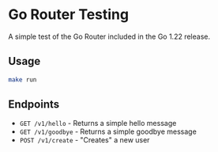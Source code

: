 # Go Router Testing

A simple test of the Go Router included in the Go 1.22 release.

## Usage

```bash
make run
```

## Endpoints

- `GET /v1/hello` - Returns a simple hello message
- `GET /v1/goodbye` - Returns a simple goodbye message
- `POST /v1/create` - "Creates" a new user
